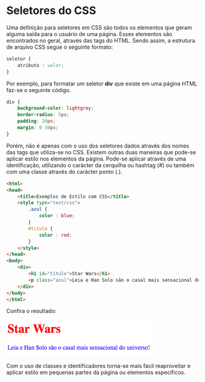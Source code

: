 # Seletores do CSS

Uma definição para seletores em CSS são todos os elementos que geram alguma saída para o usuário de uma página. Esses elementos são encontrados no geral, através das tags do HTML. Sendo assim, a estrutura de arquivo CSS segue o seguinte formato:

```css
seletor {
    atributo : valor;
}
```

Por exemplo, para formatar um seletor **div** que existe em uma página HTML faz-se o seguinte código.

```css
div {
    background-color: lightgrey;
    border-radius: 5px;
    padding: 20px;
    margin: 0 30px;
}
```

Porém, não é apenas com o uso dos seletores dados através dos nomes das tags que utiliza-se no CSS. Existem outras duas maneiras que pode-se aplicar estilo nos elementos da página. Pode-se aplicar através de uma identificação, utilizando o carácter  da cerquilha ou hashtag \(\#\) ou também com uma classe através do carácter ponto \(.\).

```html
<html>
<head>
    <title>Exemplos de Estilo com CSS</title>
    <style type="text/css">
        .azul {
            color : blue;
        }
        #titulo {
            color : red;
        }
    </style>
</head>
<body>
    <div>
        <h1 id="titulo">Star Wars</h1>
        <p class="azul">Leia e Han Solo são o casal mais sensacional do universo!</p>
    </div>
</body>
</html>
```

Confira o resultado:

![](/assets/id-class.png)

Com o uso de classes e identificadores torna-se mais fácil reaproveitar e aplicar estilo em pequenas partes da página ou elementos específicos. 

